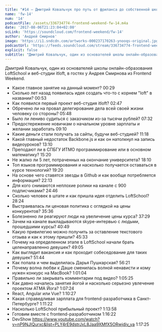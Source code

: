 ```yaml
---
title: "#14 – Дмитрий Ковальчук про путь от фриланса до собственной школы онлайн-образования"
name: 'fw-14'
num: '14'
podcastFile: /assets/336734774-frontend-weekend-fw-14.m4a
date: '2017-08-06T21:23:04+02:00'
scLink: 'https://soundcloud.com/frontend-weekend/fw-14'
author: 'Андрей Смирнов'
image: 'https://i1.sndcdn.com/artworks-000237170263-ynooqs-original.jpg'
podcastUrl: 'https://feeds.soundcloud.com/stream/336734774-frontend-weekend-fw-14.m4a'
explicit: false
subtitle: "Дмитрий Ковальчук, один из основателей школы онлайн-образования LoftSchool и веб-студии itloft, в гостях у Андрея Смирнова из Frontend Weekend."
---
```

Дмитрий Ковальчук, один из основателей школы онлайн-образования LoftSchool и веб-студии itloft, в гостях у Андрея Смирнова из Frontend Weekend.

- Какое главное занятие на данный момент? <timecode>00:29</timecode>
- Сколько лет назад появилась идея создать что-то с корнем "loft" в названии? <timecode>00:53</timecode>
- Как появился первый проект веб-студия itloft? <timecode>02:47</timecode>
- Обречено ли на провал делегирование дела всей своей жизни человеку со стороны? <timecode>05:48</timecode>
- Было ли лениво судиться с заказчиком из-за тысячи рублей? <timecode>07:32</timecode>
- Предостережение новичкам о начальном уровне зарплаты и желании заработать <timecode>09:10</timecode>
- Какие деньги стали получать за сайты, будучи веб-студией? <timecode>11:18</timecode>
- Какой главный недостаток Backbone.js и как он натолкнул на запись видеоуроков? <timecode>13:10</timecode>
- Преподают ли в СПБГУ ИТМО программирование или в основном математику? <timecode>15:20</timecode>
- Не жалко ли 5 лет, потраченных на окончание университета? <timecode>18:10</timecode>
- Топ языков программирования и насколько получается оставаться в курсе технологий? <timecode>19:20</timecode>
- На основе чего ставятся звезды в Github и как вообще потребляется информация? <timecode>22:13</timecode>
- Для кого снимаются неплохие ролики на канале с 900 подписчиками? <timecode>24:46</timecode>
- Сколько человек в штате и как пришла идея отделить LoftSchool? <timecode>28:24</timecode>
- Выстраивалась ли ценовая политика с оглядкой на цены конкурентов? <timecode>35:36</timecode>
- Болезненно ли реагируют люди на увеличение цены курса? <timecode>37:29</timecode>
- Зачем на канале выкладываются skype-интервью с людьми, прошедшими курсы? <timecode>40:49</timecode>
- Какую привилегию можно получить за оставление текстового отзыва и как к этому пришли? <timecode>45:33</timecode>
- Почему на определенном этапе в LoftSchool начали брать целенаправленно девушек? <timecode>49:05</timecode>
- Как выглядит вакансия и как проходит собеседование для таких девушек? <timecode>51:44</timecode>
- Как попала и чем выделилась Дарья Пушкарская? <timecode>56:21</timecode>
- Почему волна любви к Даше сменилась волной ненависти и кому нужен конкурс на MacBook? <timecode>1:01:04</timecode>
- Правильно ли закрывать комментарии под видео? <timecode>1:05:25</timecode>
- Как давно начались занятия йогой и насколько серьезно увлечение проектом АТМА Йога? <timecode>1:07:24</timecode>
- React, Angular или Vue? <timecode>1:10:27</timecode>
- Какая справедливая зарплата для frontend-разработчика в Санкт-Петербурге? <timecode>1:11:22</timecode>
- Насколько LoftSchool прибыльный проект? <timecode>1:13:58</timecode>
- Готовим вместе с frontend-разработчиком <timecode>1:16:22</timecode>
- DevShow https://www.youtube.com/watch?v=nP9NJlQurxc&list=PLY4rE9dstrJxL8Jaa9XMfX5ORwjdiv_ya <timecode>1:17:25</timecode>